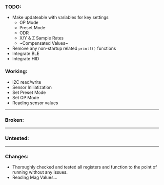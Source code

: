 ### TODO:
- Make updateable with variables for key settings
  - OP Mode
  - Preset Mode
  - ODR
  - X/Y & Z Sample Rates
  - ~Compensated Values~
- Remove any non-startup related `printf()` functions
- Integrate BLE
- Integrate HID

### Working:
- I2C read/write
- Sensor Iniliatization
- Set Preset Mode
- Set OP Mode
- Reading sensor values

<hr>

### Broken:

<hr>

### Untested:

<hr>

### Changes:
- Thoroughly checked and tested all registers and function to the point of running without any issues.
- Reading Mag Values...
